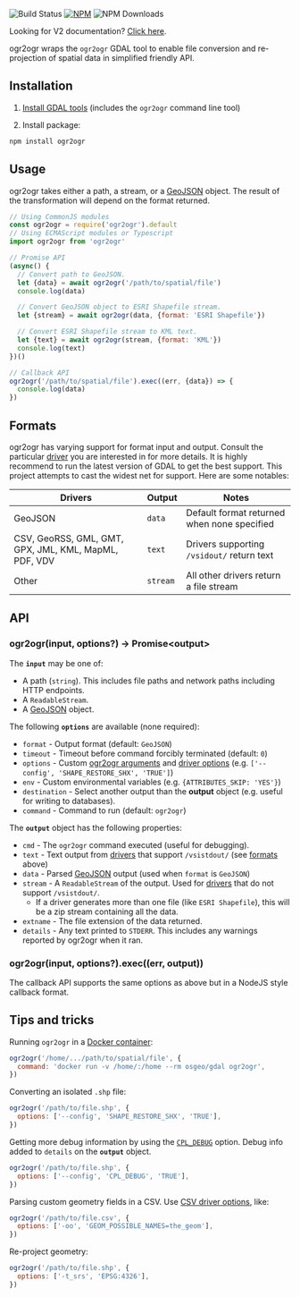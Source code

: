 ![Build Status](https://github.com/wavded/ogr2ogr/workflows/build/badge.svg?branch=master) [![NPM](https://img.shields.io/npm/v/ogr2ogr.svg)](https://npmjs.com/package/ogr2ogr) ![NPM Downloads](https://img.shields.io/npm/dt/ogr2ogr.svg)

Looking for V2 documentation? [Click here][9].

ogr2ogr wraps the `ogr2ogr` GDAL tool to enable file conversion and re-projection of spatial data in simplified friendly API.

## Installation

1. [Install GDAL tools][1] (includes the `ogr2ogr` command line tool)

2. Install package:

```sh
npm install ogr2ogr
```

## Usage

ogr2ogr takes either a path, a stream, or a [GeoJSON][2] object. The result of the transformation will depend on the format returned.

```javascript
// Using CommonJS modules
const ogr2ogr = require('ogr2ogr').default
// Using ECMAScript modules or Typescript
import ogr2ogr from 'ogr2ogr'

// Promise API
(async() {
  // Convert path to GeoJSON.
  let {data} = await ogr2ogr('/path/to/spatial/file')
  console.log(data)

  // Convert GeoJSON object to ESRI Shapefile stream.
  let {stream} = await ogr2ogr(data, {format: 'ESRI Shapefile'})

  // Convert ESRI Shapefile stream to KML text.
  let {text} = await ogr2ogr(stream, {format: 'KML'})
  console.log(text)
})()

// Callback API
ogr2ogr('/path/to/spatial/file').exec((err, {data}) => {
  console.log(data)
})
```

## Formats

ogr2ogr has varying support for format input and output. Consult the particular [driver][3] you are interested in for more details. It is highly recommend to run the latest version of GDAL to get the best support. This project attempts to cast the widest net for support. Here are some notables:

| Drivers                                               | Output   | Notes                                       |
| ----------------------------------------------------- | -------- | ------------------------------------------- |
| GeoJSON                                               | `data`   | Default format returned when none specified |
| CSV, GeoRSS, GML, GMT, GPX, JML, KML, MapML, PDF, VDV | `text`   | Drivers supporting `/vsidout/` return text  |
| Other                                                 | `stream` | All other drivers return a file stream      |

## API

### ogr2ogr(input, options?) -> Promise\<output\>

The **`input`** may be one of:

- A path (`string`). This includes file paths and network paths including HTTP endpoints.
- A `ReadableStream`.
- A [GeoJSON][2] object.

The following **`options`** are available (none required):

- `format` - Output format (default: `GeoJSON`)
- `timeout` - Timeout before command forcibly terminated (default: `0`)
- `options` - Custom [ogr2ogr arguments][4] and [driver options][5] (e.g. `['--config', 'SHAPE_RESTORE_SHX', 'TRUE']`)
- `env` - Custom environmental variables (e.g. `{ATTRIBUTES_SKIP: 'YES'}`)
- `destination` - Select another output than the **output** object (e.g. useful for writing to databases).
- `command` - Command to run (default: `ogr2ogr`)

The **`output`** object has the following properties:

- `cmd` - The `ogr2ogr` command executed (useful for debugging).
- `text` - Text output from [drivers][3] that support `/vsistdout/` (see [formats](#formats) above)
- `data` - Parsed [GeoJSON][2] output (used when `format` is `GeoJSON`)
- `stream` - A `ReadableStream` of the output. Used for [drivers][3] that do not support `/vsistdout/`.
  - If a driver generates more than one file (like `ESRI Shapefile`), this will be a zip stream containing all the data.
- `extname` - The file extension of the data returned.
- `details` - Any text printed to `STDERR`. This includes any warnings reported by ogr2ogr when it ran.

### ogr2ogr(input, options?).exec((err, output))

The callback API supports the same options as above but in a NodeJS style callback format.

## Tips and tricks

Running `ogr2ogr` in a [Docker container][6]:

```javascript
ogr2ogr('/home/.../path/to/spatial/file', {
  command: 'docker run -v /home/:/home --rm osgeo/gdal ogr2ogr',
})
```

Converting an isolated `.shp` file:

```javascript
ogr2ogr('/path/to/file.shp', {
  options: ['--config', 'SHAPE_RESTORE_SHX', 'TRUE'],
})
```

Getting more debug information by using the [`CPL_DEBUG`][7] option. Debug info added to `details` on the **`output`** object.

```javascript
ogr2ogr('/path/to/file.shp', {
  options: ['--config', 'CPL_DEBUG', 'TRUE'],
})
```

Parsing custom geometry fields in a CSV. Use [CSV driver options][8], like:

```javascript
ogr2ogr('/path/to/file.csv', {
  options: ['-oo', 'GEOM_POSSIBLE_NAMES=the_geom'],
})
```

Re-project geometry:

```javascript
ogr2ogr('/path/to/file.shp', {
  options: ['-t_srs', 'EPSG:4326'],
})
```

[1]: https://gdal.org/download.html
[2]: https://geojson.org
[3]: https://gdal.org/drivers/vector/index.html
[4]: https://gdal.org/programs/ogr2ogr.html
[5]: https://gdal.org/drivers/vector/csv.html#open-options
[6]: https://github.com/OSGeo/gdal/tree/master/gdal/docker
[7]: https://trac.osgeo.org/gdal/wiki/ConfigOptions#CPL_DEBUG
[8]: https://gdal.org/drivers/vector/csv.html#open-options
[9]: https://github.com/wavded/ogr2ogr/tree/v2
